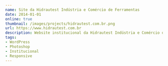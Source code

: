 ```yaml
---
name: Site da Hidrautest Indústria e Comércio de Ferramentas
date: 2014-01-01
online: true
thumbnail: /images/projects/hidrautest.com.br.png
url: https://www.hidrautest.com.br
description: Website institucional da Hidrautest Indústria e Comércio de Ferramentas, desenhado no Photoshop e desenvolvido com o CMS WordPress.
tags:
- WordPress
- Photoshop
- Institucional
- Responsive
---
```


